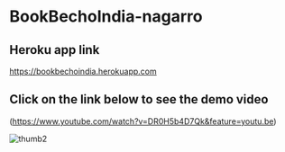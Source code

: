 # BookBechoIndia-nagarro

## Heroku app link

https://bookbechoindia.herokuapp.com  

## Click on the link below to see the demo video  

(https://www.youtube.com/watch?v=DR0H5b4D7Qk&feature=youtu.be)

![thumb2](https://user-images.githubusercontent.com/17654427/42435292-ab6d97e6-8373-11e8-97f6-ce3430efa0cc.png)

